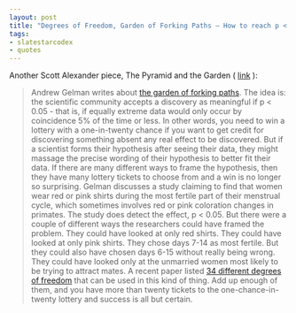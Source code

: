 ```yaml
---
layout: post
title: "Degrees of Freedom, Garden of Forking Paths — How to reach p < 0.05 every time"
tags:
- slatestarcodex
- quotes
---
```



Another Scott Alexander piece, The Pyramid and the Garden ( [link](http://slatestarcodex.com/2016/11/05/the-pyramid-and-the-garden/) ):
> Andrew Gelman writes about [the garden of forking paths](http://www.stat.columbia.edu/~gelman/research/unpublished/p_hacking.pdf). The idea is: the scientific community accepts a discovery as meaningful if p < 0.05 - that is, if equally extreme data would only occur by coincidence 5% of the time or less. In other words, you need to win a lottery with a one-in-twenty chance if you want to get credit for discovering something absent any real effect to be discovered. But if a scientist forms their hypothesis after seeing their data, they might massage the precise wording of their hypothesis to better fit their data. If there are many different ways to frame the hypothesis, then they have many lottery tickets to choose from and a win is no longer so surprising. Gelman discusses a study claiming to find that women wear red or pink shirts during the most fertile part of their menstrual cycle, which sometimes involves red or pink coloration changes in primates. The study does detect the effect, p < 0.05. But there were a couple of different ways the researchers could have framed the problem. They could have looked at only red shirts. They could have looked at only pink shirts. They chose days 7-14 as most fertile. But they could also have chosen days 6-15 without really being wrong. They could have looked only at the unmarried women most likely to be trying to attract mates. A recent paper listed [34 different degrees of freedom](http://journal.frontiersin.org/article/10.3389/fpsyg.2016.01832/abstract) that can be used in this kind of thing. Add up enough of them, and you have more than twenty tickets to the one-chance-in-twenty lottery and success is all but certain.  
